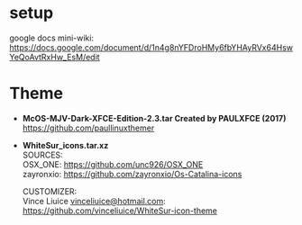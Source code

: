 # setup
google docs mini-wiki: https://docs.google.com/document/d/1n4g8nYFDroHMy6fbYHAyRVx64HswYeQoAvtRxHw_EsM/edit


# Theme
- **McOS-MJV-Dark-XFCE-Edition-2.3.tar Created by PAULXFCE (2017)**   
    https://github.com/paullinuxthemer   

- **WhiteSur_icons.tar.xz**  
    SOURCES:  
    OSX_ONE: https://github.com/unc926/OSX_ONE   
    zayronxio: https://github.com/zayronxio/Os-Catalina-icons   
      
    CUSTOMIZER:   
    Vince Liuice <vinceliuice@hotmail.com>: https://github.com/vinceliuice/WhiteSur-icon-theme